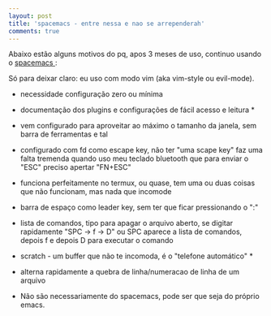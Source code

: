 ```yaml
---
layout: post
title: 'spacemacs - entre nessa e nao se arrependerah'
comments: true
---
```


Abaixo estão alguns motivos do pq, apos 3 meses de uso, continuo usando o [ spacemacs ](http://spacemacs.org):

Só para deixar claro: eu uso com modo vim (aka vim-style ou evil-mode).

* necessidade configuração zero ou mínima
* documentação dos plugins e configurações de fácil acesso e leitura *
* vem configurado para aproveitar ao máximo o tamanho da janela, sem barra de ferramentas e tal
* configurado com fd como escape key, não ter "uma scape key" faz uma falta tremenda quando uso meu teclado bluetooth que para enviar o "ESC" preciso apertar "FN+ESC"
* funciona perfeitamente no termux, ou quase, tem uma ou duas coisas que não funcionam, mas nada que incomode
* barra de espaço como leader key, sem ter que ficar pressionando o ":"
* lista de comandos, tipo para apagar o arquivo aberto, se digitar rapidamente "SPC -> f -> D" ou SPC aparece a lista de comandos, depois f e depois D para executar o comando
* scratch - um buffer que não te incomoda, é o "telefone automático" *
* alterna rapidamente a quebra de linha/numeracao de linha de um arquivo

* Não são necessariamente do spacemacs, pode ser que seja do próprio emacs.
